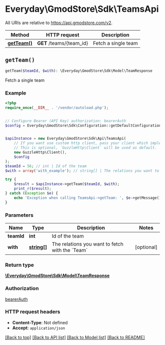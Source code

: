 # Everyday\GmodStore\Sdk\TeamsApi

All URIs are relative to https://api.gmodstore.com/v2.

Method | HTTP request | Description
------------- | ------------- | -------------
[**getTeam()**](TeamsApi.md#getTeam) | **GET** /teams/{team_id} | Fetch a single team


## `getTeam()`

```php
getTeam($teamId, $with): \Everyday\GmodStore\Sdk\Model\TeamResponse
```

Fetch a single team

### Example

```php
<?php
require_once(__DIR__ . '/vendor/autoload.php');


// Configure Bearer (API Key) authorization: bearerAuth
$config = Everyday\GmodStore\Sdk\Configuration::getDefaultConfiguration()->setAccessToken('YOUR_ACCESS_TOKEN');


$apiInstance = new Everyday\GmodStore\Sdk\Api\TeamsApi(
    // If you want use custom http client, pass your client which implements `GuzzleHttp\ClientInterface`.
    // This is optional, `GuzzleHttp\Client` will be used as default.
    new GuzzleHttp\Client(),
    $config
);
$teamId = 56; // int | Id of the team
$with = array('with_example'); // string[] | The relations you want to fetch with the `Team`

try {
    $result = $apiInstance->getTeam($teamId, $with);
    print_r($result);
} catch (Exception $e) {
    echo 'Exception when calling TeamsApi->getTeam: ', $e->getMessage(), PHP_EOL;
}
```

### Parameters

Name | Type | Description  | Notes
------------- | ------------- | ------------- | -------------
 **teamId** | **int**| Id of the team |
 **with** | [**string[]**](../Model/string.md)| The relations you want to fetch with the &#x60;Team&#x60; | [optional]

### Return type

[**\Everyday\GmodStore\Sdk\Model\TeamResponse**](../Model/TeamResponse.md)

### Authorization

[bearerAuth](../../README.md#bearerAuth)

### HTTP request headers

- **Content-Type**: Not defined
- **Accept**: `application/json`

[[Back to top]](#) [[Back to API list]](../../README.md#endpoints)
[[Back to Model list]](../../README.md#models)
[[Back to README]](../../README.md)
